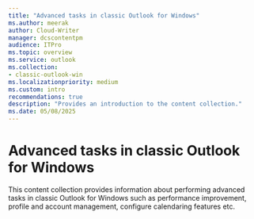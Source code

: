 ```yaml
---
title: "Advanced tasks in classic Outlook for Windows"
ms.author: meerak
author: Cloud-Writer
manager: dcscontentpm
audience: ITPro
ms.topic: overview
ms.service: outlook
ms.collection:
- classic-outlook-win
ms.localizationpriority: medium
ms.custom: intro
recommendations: true
description: "Provides an introduction to the content collection."
ms.date: 05/08/2025
---
```


# Advanced tasks in classic Outlook for Windows

This content collection provides information about performing advanced tasks in classic Outlook for Windows such as performance improvement, profile and account management, configure calendaring features etc.
